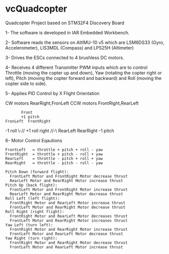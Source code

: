 # vcQuadcopter
Quadcopter Project based on STM32F4 Discovery Board

1- The software is developed in IAR Embedded Workbench.

2- Software reads the sensors on AltIMU-10 v5 which are LSM6DS33 (Gyro, Accelerometer), LIS3MDL (Compass) and LPS25H (Altimeter)

3- Drives the ESCs connected to 4 brushless DC motors.

4- Receives 4 different Transmitter PWM inputs which are to control Throttle (moving the copter up and down), Yaw (rotating the copter right or left), Pitch (moving the copter forward and backward) and Roll (moving the copter side to side).

5- Applies PID Control by X Flight Orientation

 CW motors    RearRight,FronLeft
 CCW motors   FrontRight,RearLeft

           Front
           +1 pitch
    FronLeft  FrontRight
 -1 roll  \\-//     +1 roll   right
          //-\\
    RearLeft  RearRight
           -1 pitch
		   
6- Motor Control Eqautions

    FrontLeft   = throttle + pitch + roll - yaw
    FrontRight  = throttle + pitch - roll + yaw
    RearLeft    = throttle - pitch + roll + yaw
    RearRight   = throttle - pitch - roll - yaw
    
    Pitch Down (forward flight):
      FrontLeft Motor and FrontRight Motor decrease thrust
      RearLeft Motor and RearRight Motor increase thrust
    Pitch Up (back flight):
      FrontLeft Motor and FrontRight Motor increase thrust
      RearLeft Motor and RearRight Motor decrease thrust
    Roll Left (left flight):
      FrontRight Motor and RearLeft Motor increase thrust
      FrontLeft Motor and RearRight Motor decrease thrust
    Roll Right (right flight):
      FrontRight Motor and RearLeft Motor decreases thrust
      FrontLeft Motor and RearRight Motor increases thrust
    Yaw Left (turn left):
      FrontRight Motor and RearRight Motor increase thrust
      FrontLeft Motor and RearLeft Motor decrease thrust
    Yaw Right (turn right):
      FrontRight Motor and RearRight Motor decrease thrust
      FrontLeft Motor and RearLeft Motor increase thrust